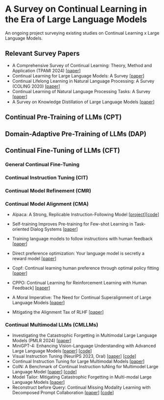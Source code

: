 # A Survey on Continual Learning in the Era of Large Language Models
An ongoing project surveying existing studies on Continual Learning x Large Language Models.

## Relevant Survey Papers
- A Comprehensive Survey of Continual Learning: Theory, Method and Application (TPAMI 2024) [[paper](https://arxiv.org/abs/2302.00487)]
- Continual Learning for Large Language Models: A Survey [[paper](https://arxiv.org/abs/2402.01364)]
- Continual Lifelong Learning in Natural Language Processing: A Survey (COLING 2020) [[paper](https://arxiv.org/abs/2012.09823)]
- Continual Learning of Natural Language Processing Tasks: A Survey [[paper](https://arxiv.org/abs/2211.12701)]
- A Survey on Knowledge Distillation of Large Language Models [[paper](https://arxiv.org/abs/2402.13116)]


## Continual Pre-Training of LLMs (CPT)


## Domain-Adaptive Pre-Training of LLMs (DAP)


## Continual Fine-Tuning of LLMs (CFT)

### General Continual Fine-Tuning

### Continual Instruction Tuning (CIT)

### Continual Model Refinement (CMR)

### Continual Model Alignment (CMA)

- Alpaca: A Strong, Replicable Instruction-Following Model [[project](https://crfm.stanford.edu/2023/03/13/alpaca.html)][[code](https://github.com/tatsu-lab/stanford_alpaca)]

- Self-training Improves Pre-training for Few-shot Learning in Task-oriented Dialog Systems [[paper](https://arxiv.org/pdf/2108.12589.pdf)]

- Training language models to follow instructions with human feedback [[paper](https://proceedings.neurips.cc/paper_files/paper/2022/file/b1efde53be364a73914f58805a001731-Paper-Conference.pdf)]

- Direct preference optimization: Your language model is secretly a reward model [[paper](https://proceedings.neurips.cc/paper_files/paper/2023/file/a85b405ed65c6477a4fe8302b5e06ce7-Paper-Conference.pdf)]

- Copf: Continual learning human preference through optimal policy fitting [[paper](https://arxiv.org/pdf/2310.15694)]

- CPPO: Continual Learning for Reinforcement Learning with Human Feedback] [[paper](https://openreview.net/pdf?id=86zAUE80pP)]

- A Moral Imperative: The Need for Continual Superalignment of Large Language Models [[paper](https://arxiv.org/pdf/2403.14683)]

- Mitigating the Alignment Tax of RLHF [[paper](https://arxiv.org/abs/2309.06256)]

### Continual Multimodal LLMs (CMLLMs)
- Investigating the Catastrophic Forgetting in Multimodal Large Language Models (PMLR 2024) [[paper](https://arxiv.org/abs/2309.10313)]
- MiniGPT-4: Enhancing Vision-Language Understanding with Advanced Large Language Models [[paper](https://arxiv.org/abs/2304.10592)] [[code](https://github.com/Vision-CAIR/MiniGPT-4)]
- Visual Instruction Tuning (NeurIPS 2023, Oral) [[paper](https://arxiv.org/abs/2304.08485)] [[code](https://github.com/haotian-liu/LLaVA)]
- Continual Instruction Tuning for Large Multimodal Models [[paper](https://arxiv.org/abs/2311.16206)]
- CoIN: A Benchmark of Continual Instruction tuNing for Multimodel Large Language Model [[paper](https://arxiv.org/abs/2403.08350)] [[code](https://github.com/zackschen/coin)]
- Model Tailor: Mitigating Catastrophic Forgetting in Multi-modal Large Language Models [[paper](https://arxiv.org/abs/2402.12048)]
- Reconstruct before Query: Continual Missing Modality Learning with Decomposed Prompt Collaboration [[paper](https://arxiv.org/abs/2403.11373)] [[code](https://github.com/Tree-Shu-Zhao/RebQ.pytorch)]
